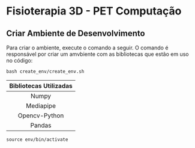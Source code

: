 # Fisioterapia 3D - PET Computação

## Criar Ambiente de Desenvolvimento 

Para criar o ambiente, execute o comando a seguir. O comando é responsável por criar um amvbiente com as bibliotecas que estão em uso no código:
```
bash create_env/create_env.sh
```


|Bibliotecas Utilizadas|
|:------------:|
| Numpy |
| Mediapipe |
| Opencv-Python |
| Pandas |

```
source env/bin/activate
```
